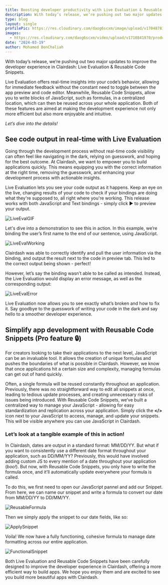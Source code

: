 ```yaml
---
title: Boosting developer productivity with Live Evaluation & Reusable Code Snippets
description: With today’s release, we’re pushing out two major updates to improve the developer experience in Clairdash - Live Evaluation & Reusable Code Snippets.
type: blog
layout: single
profilePic: https://res.cloudinary.com/daog6scxm/image/upload/v1704878154/Photos/headshot_aw4uce.png
images:
  - https://res.cloudinary.com/daog6scxm/video/upload/v1710841978/product-marketing-images/Live%20Evaluation%20and%20Reusable%20Code%20Snippets/liveEvaluation_vrwobh.gif
date: "2024-03-19"
author: Mohamed BenChaliah
---
```

With today’s release, we’re pushing out two major updates to improve the developer experience in Clairdash: Live Evaluation & Reusable Code Snippets. 

Live Evaluation offers real-time insights into your code’s behavior, allowing for immediate feedback without the constant need to toggle between the app preview and code editor. Meanwhile, Reusable Code Snippets, allow you to write blocks of JavaScript, such as formulas, in a centralized location, which can then be reused across your whole application. Both of these features are aimed at making the development experience not only more efficient but also more enjoyable and intuitive. 

*Let’s dive into the details!*

## See code output in real-time with Live Evaluation

Going through the development process without real-time code visibility can often feel like navigating in the dark, relying on guesswork, and hoping for the best outcome. At Clairdash, we want to empower you to build applications quickly. This means equipping you with the correct information at the right time, removing the guesswork, and enhancing your development process with actionable insights. 

Live Evaluation lets you see your code output as it happens. Keep an eye on the live, changing results of your code to check if your bindings are doing what they're supposed to, all right where you're working. This release works with both JavaScript and Text bindings - simply click ▶ to preview your output. 

![LiveEvalGIF](https://res.cloudinary.com/daog6scxm/video/upload/v1710841978/product-marketing-images/Live%20Evaluation%20and%20Reusable%20Code%20Snippets/liveEvaluation_vrwobh.gif)

Let's dive into a demonstration to see this in action. In this example, we’re binding the user’s first name to the end of our sentence, using JavaScript. 

![LiveEvalWorking](https://res.cloudinary.com/daog6scxm/image/upload/v1710841909/product-marketing-images/Live%20Evaluation%20and%20Reusable%20Code%20Snippets/liveEval_working_xgb3kg.png)

Clairdash was able to correctly identify and pull the user information via the binding, and output the result next to the code in preview tab. This led to the correct output being shown - perfect! 

However, let’s say the binding wasn’t able to be called as intended. Instead, the Live Evaluation would display an error message, as well as the corresponding output:

![LiveEvalError](https://res.cloudinary.com/daog6scxm/image/upload/v1710841943/product-marketing-images/Live%20Evaluation%20and%20Reusable%20Code%20Snippets/liveEvalError_rftjtq.png)

Live Evaluation now allows you to see exactly what’s broken and how to fix it. Say goodbye to the guesswork of writing your code in the dark and say hello to a smoother developer experience. 

## Simplify app development with Reusable Code Snippets (Pro feature 🔒)

For creators looking to take their applications to the next level, JavaScript can be an invaluable tool. It allows the creation of unique formulas and pushes the boundaries of what is possible in Clairdash. However, we know that once applications hit a certain size and complexity, managing formulas can get out of hand quickly. 

Often, a single formula will be reused constantly throughout an application. Previously, there was no straightforward way to edit all snippets at once, leading to tedious update processes, and creating unnecessary risks of issues being introduced. With Reusable Code Snippets, we’ve built a centralized way to manage your JavaScript - allowing for easy standardization and replication across your application. Simply click the **</>** icon next to your JavaScript to access, manage, and update your snippets. This will be visible anywhere you can use JavaScript in Clairdash. 

### Let’s look at a tangible example of this in action!

In Clairdash, dates are output in a standard format: MM/DD/YY. But what if you want to consistently use a different date format throughout your application, such as DD/MM/YY? Previously, this would have involved adding custom JS to every mention of a date throughout your application (*boo!*). But now, with Reusable Code Snippets, you only have to write the formula once, and it’ll automatically update everywhere your formula is called. 

To do this, we first need to open our JavaScript pannel and add our Snippet. From here, we can name our snippet and write a formula to convert our date from MM/DD/YY to DD/MM/YY.

![ReusableFormula](https://res.cloudinary.com/daog6scxm/image/upload/v1710841838/product-marketing-images/Live%20Evaluation%20and%20Reusable%20Code%20Snippets/reformattedDate_formula_coh8r7.png)

Then we simply apply the snippet to our date fields, like so: 

![ApplySnippet](https://res.cloudinary.com/daog6scxm/image/upload/v1710841802/product-marketing-images/Live%20Evaluation%20and%20Reusable%20Code%20Snippets/return_reformattedDate_ll4e5r.png)

Voila! We now have a fully functioning, cohesive formula to manage date formatting across our entire application.

![FunctionalSnippet](https://res.cloudinary.com/daog6scxm/image/upload/v1710841757/product-marketing-images/Live%20Evaluation%20and%20Reusable%20Code%20Snippets/return_snippet_nbv8k9.png)

Both Live Evaluation and Reusable Code Snippets have been carefully designed to improve the developer experience in Clairdash, offering a more efficient way to build apps. We hope you enjoy them and are excited to see you build more beautiful apps with Clairdash.